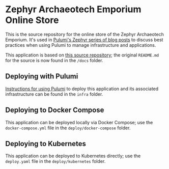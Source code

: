 # Zephyr Archaeotech Emporium Online Store

This is the source repository for the online store of the Zephyr Archaeotech Emporium. It's used in [Pulumi's Zephyr series of blog posts](https://www.pulumi.com/blog/iac-recommended-practices-code-organization-and-stacks/) to discuss best practices when using Pulumi to manage infrastructure and applications.

This application is based on [this source repository](https://github.com/aws-containers/retail-store-sample-app); the original `README.md` for the source is now found in the `/docs` folder.

## Deploying with Pulumi

[Instructions for using Pulumi](infra/README.md) to deploy this application and its associated infrastructure can be found in the `infra` folder.

## Deploying to Docker Compose

This application can be deployed locally via Docker Compose; use the `docker-compose.yml` file in the `deploy/docker-compose` folder.

## Deploying to Kubernetes

This application can be deployed to Kubernetes directly; use the `deploy.yaml` file in the `deploy/kubernetes` folder.

